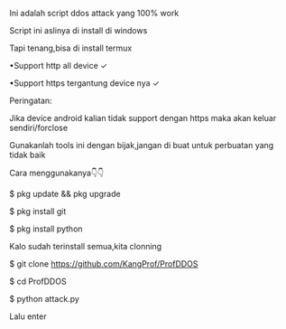 Ini adalah script ddos attack yang 100% work

Script ini aslinya di install di windows

Tapi tenang,bisa di install termux

•Support http all device ✓

•Support https tergantung device nya ✓

Peringatan:

Jika device android kalian tidak support dengan https maka akan keluar sendiri/forclose

Gunakanlah tools ini dengan bijak,jangan di buat untuk perbuatan yang tidak baik

Cara menggunakanya👇👇

$ pkg update && pkg upgrade

$ pkg install git

$ pkg install python

Kalo sudah terinstall semua,kita clonning

$ git clone https://github.com/KangProf/ProfDDOS

$ cd ProfDDOS

$ python attack.py

Lalu enter 

